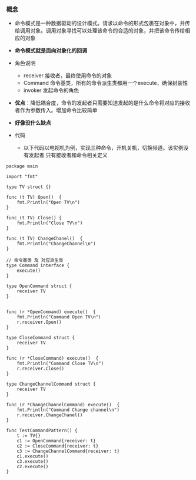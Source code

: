 ### 概念
- 命令模式是一种数据驱动的设计模式。请求以命令的形式包裹在对象中，并传给调用对象。调用对象寻找可以处理该命令的合适的对象，并把该命令传给相应的对象
- **命令模式就是面向对象化的回调**
- 角色说明
    - receiver 接收者，最终使用命令的对象
    - Command 命令基类，所有的命令派生类都用一个execute，确保封装性
    - invoker 发起命令的角色
- **优点**：降低耦合度，命令的发起者只需要知道发起的是什么命令将对应的接收者作为参数传入。增加命令比较简单
- **好像没什么缺点**

- 代码
    - 以下代码以电视机为例，实现三种命令，开机关机，切换频道。该实例没有发起者 只有接收者和命令相关定义

```Golang
package main

import "fmt"

type TV struct {}

func (t TV) Open()  {
	fmt.Println("Open TV\n")
}

func (t TV) Close() {
	fmt.Println("Close TV\n")
}

func (t TV) ChangeChanel()  {
	fmt.Println("ChangeChannel\n")
}

// 命令基类 及 对应派生类
type Command interface {
	execute()
}

type OpenCommand struct {
	receiver TV
}


func (r *OpenCommand) execute()  {
	fmt.Println("Command Open TV\n")
	r.receiver.Open()
}

type CloseCommand struct {
	receiver TV
}

func (r *CloseCommand) execute()  {
	fmt.Println("Command Close TV\n")
	r.receiver.Close()
}

type ChangeChannelCommand struct {
	receiver TV
}

func (r *ChangeChannelCommand) execute()  {
	fmt.Println("Command Change channel\n")
	r.receiver.ChangeChanel()
}

func TestCommandPattern() {
	t := TV{}
	c1 := OpenCommand{receiver: t}
	c2 := CloseCommand{receiver: t}
	c3 := ChangeChannelCommand{receiver: t}
	c1.execute()
	c3.execute()
	c2.execute()
}
```